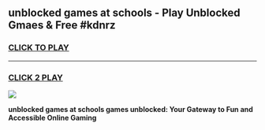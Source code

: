 
## unblocked games at schools - Play Unblocked Gmaes & Free #kdnrz
<h3>
<a href="https://news.freeplayer.one?title=unblocked_games_at_schools&ref=24F">CLICK TO PLAY</a></h3>
<hr>

<h3>
<a href="https://news.freeplayer.one?title=unblocked_games_at_schools&ref=24F">CLICK 2 PLAY</a>
  
</h3>

<a href="https://news.freeplayer.one?title=unblocked_games_at_schools&ref=24F/"><img src="https://clearcache.store/games.png"></a>


**unblocked games at schools games unblocked: Your Gateway to Fun and Accessible Online Gaming**

